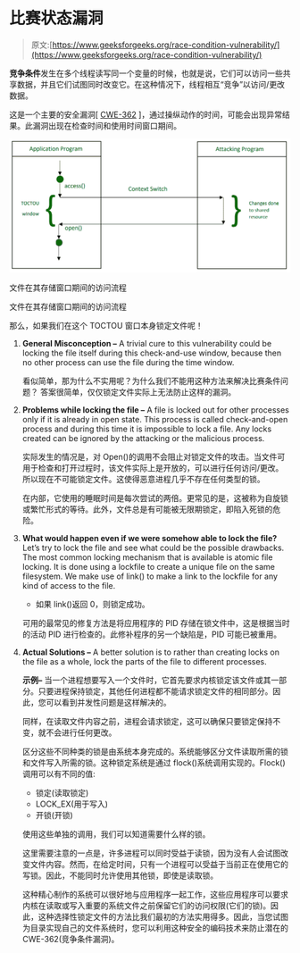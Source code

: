 # 比赛状态漏洞

> 原文:[https://www.geeksforgeeks.org/race-condition-vulnerability/](https://www.geeksforgeeks.org/race-condition-vulnerability/)

**竞争条件**发生在多个线程读写同一个变量的时候，也就是说，它们可以访问一些共享数据，并且它们试图同时改变它。在这种情况下，线程相互“竞争”以访问/更改数据。

这是一个主要的安全漏洞[ [CWE-362](https://cwe.mitre.org/data/definitions/362.html) ]，通过操纵动作的时间，可能会出现异常结果。此漏洞出现在检查时间和使用时间窗口期间。

![](img/eccd784532f8aaee83c3c34b8d473416.png)

文件在其存储窗口期间的访问流程

文件在其存储窗口期间的访问流程

那么，如果我们在这个 TOCTOU 窗口本身锁定文件呢！

1.  **General Misconception –**
    A trivial cure to this vulnerability could be locking the file itself during this check-and-use window, because then no other process can use the file during the time window.

    看似简单，那为什么不实用呢？为什么我们不能用这种方法来解决比赛条件问题？
    答案很简单，仅仅锁定文件实际上无法防止这样的漏洞。

2.  **Problems while locking the file –**
    A file is locked out for other processes only if it is already in open state. This process is called check-and-open process and during this time it is impossible to lock a file. Any locks created can be ignored by the attacking or the malicious process.

    实际发生的情况是，对 Open()的调用不会阻止对锁定文件的攻击。当文件可用于检查和打开过程时，该文件实际上是开放的，可以进行任何访问/更改。所以现在不可能锁定文件。这使得恶意进程几乎不存在任何类型的锁。

    在内部，它使用的睡眠时间是每次尝试的两倍。更常见的是，这被称为自旋锁或繁忙形式的等待。此外，文件总是有可能被无限期锁定，即陷入死锁的危险。

3.  **What would happen even if we were somehow able to lock the file?**
    Let’s try to lock the file and see what could be the possible drawbacks. The most common locking mechanism that is available is atomic file locking. It is done using a lockfile to create a unique file on the same filesystem. We make use of link() to make a link to the lockfile for any kind of access to the file.
    *   如果 link()返回 0，则锁定成功。

    可用的最常见的修复方法是将应用程序的 PID 存储在锁文件中，这是根据当时的活动 PID 进行检查的。此修补程序的另一个缺陷是，PID 可能已被重用。

4.  **Actual Solutions –**
    A better solution is to rather than creating locks on the file as a whole, lock the parts of the file to different processes.

    **示例–**
    当一个进程想要写入一个文件时，它首先要求内核锁定该文件或其一部分。只要进程保持锁定，其他任何进程都不能请求锁定文件的相同部分。因此，您可以看到并发性问题是这样解决的。

    同样，在读取文件内容之前，进程会请求锁定，这可以确保只要锁定保持不变，就不会进行任何更改。

    区分这些不同种类的锁是由系统本身完成的。系统能够区分文件读取所需的锁和文件写入所需的锁。这种锁定系统是通过 flock()系统调用实现的。Flock()调用可以有不同的值:

    *   锁定(读取锁定)
    *   LOCK_EX(用于写入)
    *   开锁(开锁)

    使用这些单独的调用，我们可以知道需要什么样的锁。

    这里需要注意的一点是，许多进程可以同时受益于读锁，因为没有人会试图改变文件内容。然而，在给定时间，只有一个进程可以受益于当前正在使用它的写锁。因此，不能同时允许使用其他锁，即使是读取锁。

    这种精心制作的系统可以很好地与应用程序一起工作，这些应用程序可以要求内核在读取或写入重要的系统文件之前保留它们的访问权限(它们的锁)。因此，这种选择性锁定文件的方法比我们最初的方法实用得多。因此，当您试图为目录实现自己的文件系统时，您可以利用这种安全的编码技术来防止潜在的 CWE-362(竞争条件漏洞)。
